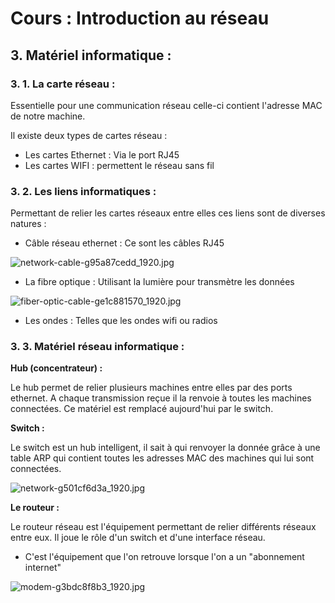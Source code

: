 # Cours : Introduction au réseau

## 3. Matériel informatique :

### 3. 1. La carte réseau :

Essentielle pour une communication réseau celle-ci contient l'adresse MAC de notre machine.

Il existe deux types de cartes réseau :

- Les cartes Ethernet : Via le port RJ45
- Les cartes WIFI : permettent le réseau sans fil

### 3. 2. Les liens informatiques :

Permettant de relier les cartes réseaux entre elles ces liens sont de diverses natures :

- Câble réseau ethernet : Ce sont les câbles RJ45

![network-cable-g95a87cedd_1920.jpg](./Images/network-cable-g95a87cedd_1920.jpg)

- La fibre optique : Utilisant la lumière pour transmètre les données

![fiber-optic-cable-ge1c881570_1920.jpg](./Images/fibre.jpg)

- Les ondes : Telles que les ondes wifi ou radios

### 3. 3. Matériel réseau informatique :

**Hub (concentrateur) :**

Le hub permet de relier plusieurs machines entre elles par des ports ethernet. A chaque transmission reçue il la renvoie à toutes les machines connectées. Ce matériel est remplacé aujourd'hui par le switch.

**Switch :**

Le switch est un hub intelligent, il sait à qui renvoyer la donnée grâce à une table ARP qui contient toutes les adresses MAC des machines qui lui sont connectées.

![network-g501cf6d3a_1920.jpg](./Images/network-g501cf6d3a_1920.jpg)

**Le routeur :**

Le routeur réseau est l'équipement permettant de relier différents réseaux entre eux. Il joue le rôle d'un switch et d'une interface réseau. 

- C'est l'équipement que l'on retrouve lorsque l'on a un "abonnement internet"

![modem-g3bdc8f8b3_1920.jpg](./Images/modem.jpg)
